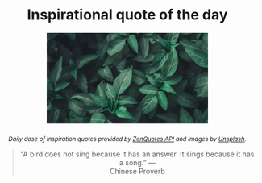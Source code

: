 
<div align="center">

# Inspirational quote of the day

<img src="./data/photo.jpeg" alt="Beautiful nature photo" width="320" height="180">

<sub><i>Daily dose of inspiration quotes provided by [ZenQuotes API](https://zenquotes.io/) and images by [Unsplash](https://unsplash.com/).</i></sub>


<blockquote>&ldquo;A bird does not sing because it has an answer. It sings because it has a song.&rdquo; &mdash; <footer>Chinese Proverb</footer></blockquote>

</div>
